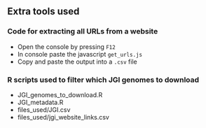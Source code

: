 ## Extra tools used

### Code for extracting all URLs from a website

- Open the console by pressing `F12`
- In console paste the javascript `get_urls.js`
- Copy and paste the output into a `.csv` file
  
### R scripts used to filter which JGI genomes to download

- JGI_genomes_to_download.R
- JGI_metadata.R
- files_used/JGI.csv
- files_used/jgi_website_links.csv
